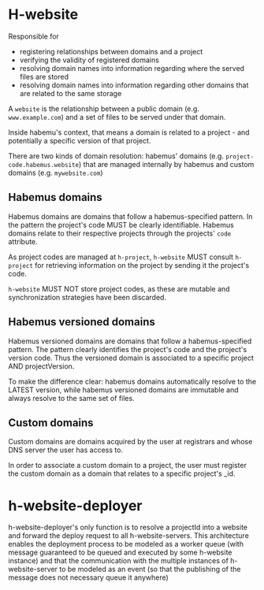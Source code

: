 # H-website

Responsible for
  - registering relationships between domains and a project
  - verifying the validity of registered domains
  - resolving domain names into information regarding where the served files are stored
  - resolving domain names into information regarding other domains that are related to the
    same storage

A `website` is the relationship between a public domain (e.g. `www.example.com`) and a
set of files to be served under that domain.

Inside habemu's context, that means a domain is related to a project - and potentially a 
specific version of that project.

There are two kinds of domain resolution: habemus' domains (e.g. `project-code.habemus.website`) that are managed internally by habemus and custom domains (e.g. `mywebsite.com`)

## Habemus domains

Habemus domains are domains that follow a habemus-specified pattern. In the pattern the
project's code MUST be clearly identifiable. Habemus domains relate to their respective
projects through the projects' `code` attribute.

As project codes are managed at `h-project`, `h-website` MUST consult `h-project` for 
retrieving information on the project by sending it the project's code.

`h-website` MUST NOT store project codes, as these are mutable and synchronization strategies
have been discarded.

## Habemus versioned domains

Habemus versioned domains are domains that follow a habemus-specified pattern. The pattern 
clearly identifies the project's code and the project's version code. Thus the versioned domain is associated to a specific project AND projectVersion.

To make the difference clear: habemus domains automatically resolve to the LATEST version,
while habemus versioned domains are immutable and always resolve to the same set of files.

## Custom domains

Custom domains are domains acquired by the user at registrars and whose DNS server the user
has access to.

In order to associate a custom domain to a project, the user must register the custom domain
as a domain that relates to a specific project's _id.

# h-website-deployer

h-website-deployer's only function is to resolve a projectId into a website and forward
the deploy request to all h-website-servers. This architecture enables the deployment
process to be modeled as a worker queue (with message guaranteed to be queued and executed by some h-website instance) and that the communication with the multiple instances of h-website-server to be modeled as an event (so that the publishing of
the message does not necessary queue it anywhere)
